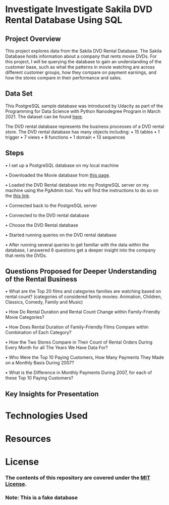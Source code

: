 # Investigate Investigate Sakila DVD Rental Database Using SQL

## Project Overview
This project explores data from the Sakila DVD Rental Database. The Sakila Database holds information about a company that rents movie DVDs. For this project, I will be querying the database to gain an understanding of the customer base, such as what the patterns in movie watching are across different customer groups, how they compare on payment earnings, and how the stores compare in their performance and sales. 

## Data Set
This PostgreSQL sample database was introduced by Udacity as part of the Programming for Data Science with Python Nanodegree Program in March 2021. The dataset can be found [here](https://www.postgresqltutorial.com/postgresql-sample-database/).

The DVD rental database represents the business processes of a DVD rental store. The DVD rental database has many objects including:
•	15 tables
•	1 trigger
•	7 views
•	8 functions
•	1 domain
•	13 sequences

## Steps
•	I set up a PostgreSQL database on my local machine

•	Downloaded the Movie database from [this page](https://www.postgresqltutorial.com/postgresql-sample-database/).

•	Loaded the DVD Rental database into my PostgreSQL server on my machine using the PgAdmin tool. You will find the instructions to do so on the [this link](https://www.postgresqltutorial.com/load-postgresql-sample-database/).

• Connected back to the PostgreSQL server	

• Connected to the DVD rental database

• Choose the DVD Rental database

• Started running queries on the DVD rental database

• After running several queries to get familiar with the data within the database, I answered 6 questions get a deeper insight into the company that rents the DVDs. 

## Questions Proposed for Deeper Understanding of the Rental Business
• What are the Top 20 films and categories families are watching based on rental count? (categories of considered family movies: Animation, Children, Classics, Comedy, Family and Music)

• How Do Rental Duration and Rental Count Change within Family-Friendly Movie Categories?

• How Does Rental Duration of Family-Friendly Films Compare within Combination of Each Category?

• How the Two Stores Compare in Their Count of Rental Orders During Every Month for all The Years We Have Data For?

• Who Were the Top 10 Paying Customers, How Many Payments They Made on a Monthly Basis During 2007?

• What is the Difference in Monthly Payments During 2007, for each of these Top 10 Paying Customers?


## Key Insights for Presentation 



# Technologies Used


# Resources

### 

# License

### The contents of this repository are covered under the [MIT License]().

### Note: This is a fake database
